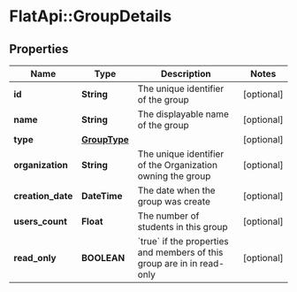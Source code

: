 # FlatApi::GroupDetails

## Properties
Name | Type | Description | Notes
------------ | ------------- | ------------- | -------------
**id** | **String** | The unique identifier of the group | [optional] 
**name** | **String** | The displayable name of the group | [optional] 
**type** | [**GroupType**](GroupType.md) |  | [optional] 
**organization** | **String** | The unique identifier of the Organization owning the group | [optional] 
**creation_date** | **DateTime** | The date when the group was create | [optional] 
**users_count** | **Float** | The number of students in this group | [optional] 
**read_only** | **BOOLEAN** | &#x60;true&#x60; if the properties and members of this group are in in read-only  | [optional] 


